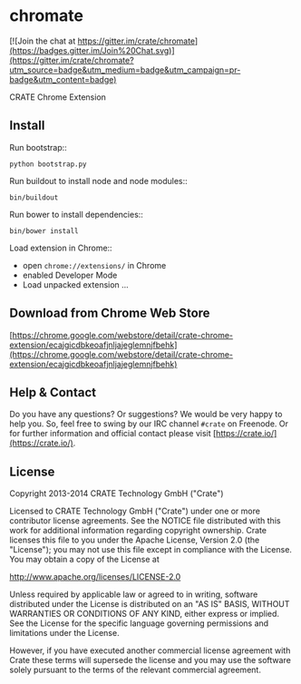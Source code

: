 chromate
========

[![Join the chat at https://gitter.im/crate/chromate](https://badges.gitter.im/Join%20Chat.svg)](https://gitter.im/crate/chromate?utm_source=badge&utm_medium=badge&utm_campaign=pr-badge&utm_content=badge)

CRATE Chrome Extension

Install
-------

Run bootstrap::

    python bootstrap.py

Run buildout to install node and node modules::

    bin/buildout

Run bower to install dependencies::

    bin/bower install

Load extension in Chrome::

 - open `chrome://extensions/` in Chrome
 - enabled Developer Mode
 - Load unpacked extension ...

Download from Chrome Web Store
------------------------------

[https://chrome.google.com/webstore/detail/crate-chrome-extension/ecajgicdbkeoafjnljajeglemnjfbehk](https://chrome.google.com/webstore/detail/crate-chrome-extension/ecajgicdbkeoafjnljajeglemnjfbehk)

Help & Contact
--------------

Do you have any questions? Or suggestions? We would be very happy
to help you. So, feel free to swing by our IRC channel `#crate` on Freenode.
Or for further information and official contact please
visit [https://crate.io/](https://crate.io/).


License
-------

Copyright 2013-2014 CRATE Technology GmbH ("Crate")

Licensed to CRATE Technology GmbH ("Crate") under one or more contributor
license agreements.  See the NOTICE file distributed with this work for
additional information regarding copyright ownership.  Crate licenses
this file to you under the Apache License, Version 2.0 (the "License");
you may not use this file except in compliance with the License.  You may
obtain a copy of the License at

  http://www.apache.org/licenses/LICENSE-2.0

Unless required by applicable law or agreed to in writing, software
distributed under the License is distributed on an "AS IS" BASIS, WITHOUT
WARRANTIES OR CONDITIONS OF ANY KIND, either express or implied.  See the
License for the specific language governing permissions and limitations
under the License.

However, if you have executed another commercial license agreement
with Crate these terms will supersede the license and you may use the
software solely pursuant to the terms of the relevant commercial agreement.
